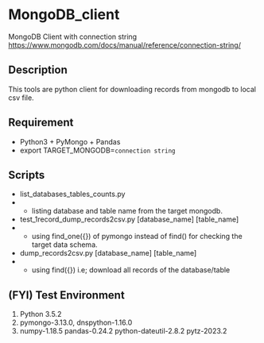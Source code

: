 # MongoDB_client

MongoDB Client with connection string
https://www.mongodb.com/docs/manual/reference/connection-string/

## Description
This tools are python client for downloading records from mongodb to local csv file. 

## Requirement

- Python3 + PyMongo + Pandas 
- export TARGET_MONGODB=`connection string`

## Scripts

- list_databases_tables_counts.py
- - listing database and table name from the target mongodb.
- test_1record_dump_records2csv.py [database_name] [table_name]
- - using find_one({}) of pymongo instead of find() for checking the target data schema.
- dump_records2csv.py [database_name] [table_name]
- - using find({}) i.e; download all records of the database/table

## (FYI) Test Environment
1. Python 3.5.2
2. pymongo-3.13.0, dnspython-1.16.0
3. numpy-1.18.5 pandas-0.24.2 python-dateutil-2.8.2 pytz-2023.2

